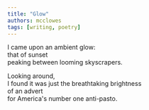 ```yaml
---
title: "Glow"
authors: mcclowes
tags: [writing, poetry]
---
```


I came upon an ambient glow:  
that of sunset  
peaking between looming skyscrapers.  
  
<!--truncate-->  
  
Looking around,  
I found it was just the breathtaking brightness  
of an advert  
for America's number one anti-pasto.  